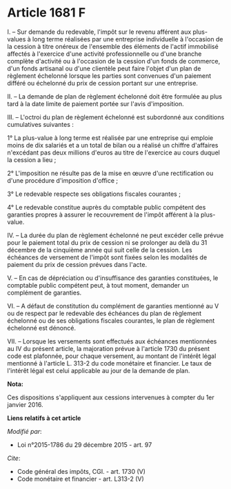 # Article 1681 F

I. – Sur demande du redevable, l'impôt sur le revenu afférent aux plus-values à long terme réalisées par une entreprise
individuelle à l'occasion de la cession à titre onéreux de l'ensemble des éléments de l'actif immobilisé affectés à
l'exercice d'une activité professionnelle ou d'une branche complète d'activité ou à l'occasion de la cession d'un fonds de
commerce, d'un fonds artisanal ou d'une clientèle peut faire l'objet d'un plan de règlement échelonné lorsque les parties
sont convenues d'un paiement différé ou échelonné du prix de cession portant sur une entreprise.

II. – La demande de plan de règlement échelonné doit être formulée au plus tard à la date limite de paiement portée sur
l'avis d'imposition.

III. – L'octroi du plan de règlement échelonné est subordonné aux conditions cumulatives suivantes :

1° La plus-value à long terme est réalisée par une entreprise qui emploie moins de dix salariés et a un total de bilan ou a
réalisé un chiffre d'affaires n'excédant pas deux millions d'euros au titre de l'exercice au cours duquel la cession a lieu ;

2° L'imposition ne résulte pas de la mise en œuvre d'une rectification ou d'une procédure d'imposition d'office ;

3° Le redevable respecte ses obligations fiscales courantes ;

4° Le redevable constitue auprès du comptable public compétent des garanties propres à assurer le recouvrement de l'impôt
afférent à la plus-value.

IV. – La durée du plan de règlement échelonné ne peut excéder celle prévue pour le paiement total du prix de cession ni se
prolonger au delà du 31 décembre de la cinquième année qui suit celle de la cession. Les échéances de versement de l'impôt
sont fixées selon les modalités de paiement du prix de cession prévues dans l'acte.

V. – En cas de dépréciation ou d'insuffisance des garanties constituées, le comptable public compétent peut, à tout moment,
demander un complément de garanties.

VI. – A défaut de constitution du complément de garanties mentionné au V ou de respect par le redevable des échéances du plan
de règlement échelonné ou de ses obligations fiscales courantes, le plan de règlement échelonné est dénoncé.

VII. – Lorsque les versements sont effectués aux échéances mentionnées au IV du présent article, la majoration prévue à
l'article 1730 du présent code est plafonnée, pour chaque versement, au montant de l'intérêt légal mentionné à l'article L.
313-2 du code monétaire et financier. Le taux de l'intérêt légal est celui applicable au jour de la demande de plan.

**Nota:**

Ces dispositions s'appliquent aux cessions intervenues à compter du 1er janvier 2016.

**Liens relatifs à cet article**

_Modifié par_:

  - Loi n°2015-1786 du 29 décembre 2015 - art. 97

_Cite_:

  - Code général des impôts, CGI. - art. 1730 (V)
  - Code monétaire et financier - art. L313-2 (V)

